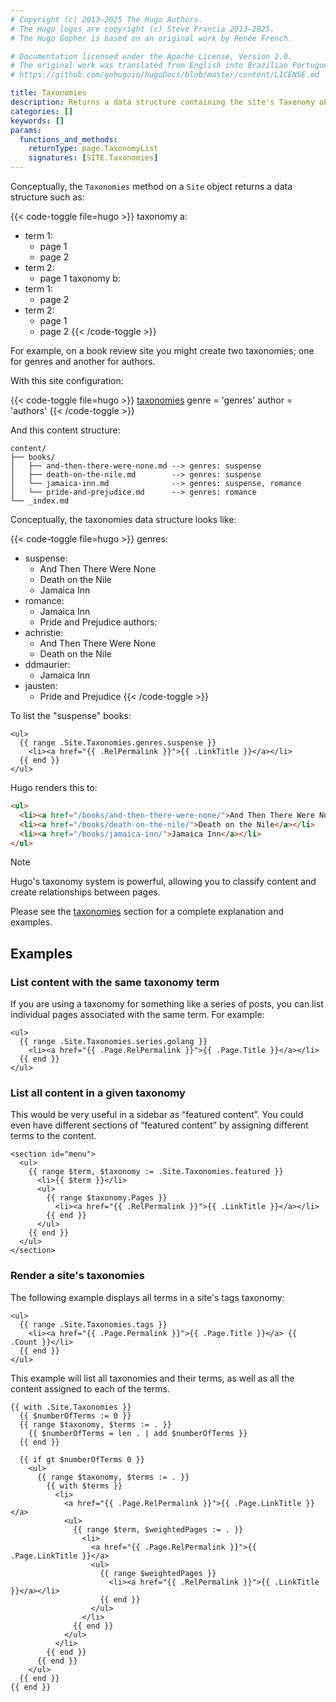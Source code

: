 ```yaml
---
# Copyright (c) 2013–2025 The Hugo Authors.
# The Hugo logos are copyright (c) Steve Francia 2013–2025.
# The Hugo Gopher is based on an original work by Renée French.

# Documentation licensed under the Apache License, Version 2.0.
# The original work was translated from English into Brazilian Portuguese.
# https://github.com/gohugoio/hugoDocs/blob/master/content/LICENSE.md

title: Taxonomies
description: Returns a data structure containing the site's Taxonomy objects, the terms within each Taxonomy object, and the pages to which the terms are assigned.
categories: []
keywords: []
params:
  functions_and_methods:
    returnType: page.TaxonomyList
    signatures: [SITE.Taxonomies]
---
```


Conceptually, the `Taxonomies` method on a `Site` object returns a data structure such&nbsp;as:

{{< code-toggle file=hugo >}}
taxonomy a:
  - term 1:
    - page 1
    - page 2
  - term 2:
    - page 1
taxonomy b:
  - term 1:
    - page 2
  - term 2:
    - page 1
    - page 2
{{< /code-toggle >}}

For example, on a book review site you might create two taxonomies; one for genres and another for authors.

With this site configuration:

{{< code-toggle file=hugo >}}
[taxonomies]
genre = 'genres'
author = 'authors'
{{< /code-toggle >}}

And this content structure:

```text
content/
├── books/
│   ├── and-then-there-were-none.md --> genres: suspense
│   ├── death-on-the-nile.md        --> genres: suspense
│   └── jamaica-inn.md              --> genres: suspense, romance
│   └── pride-and-prejudice.md      --> genres: romance
└── _index.md
```

Conceptually, the taxonomies data structure looks like:

{{< code-toggle file=hugo >}}
genres:
  - suspense:
    - And Then There Were None
    - Death on the Nile
    - Jamaica Inn
  - romance:
    - Jamaica Inn
    - Pride and Prejudice
authors:
  - achristie:
    - And Then There Were None
    - Death on the Nile
  - ddmaurier:
    - Jamaica Inn
  - jausten:
    - Pride and Prejudice
{{< /code-toggle >}}

To list the "suspense" books:

```go-html-template
<ul>
  {{ range .Site.Taxonomies.genres.suspense }}
    <li><a href="{{ .RelPermalink }}">{{ .LinkTitle }}</a></li>
  {{ end }}
</ul>
```

Hugo renders this to:

```html
<ul>
  <li><a href="/books/and-then-there-were-none/">And Then There Were None</a></li>
  <li><a href="/books/death-on-the-nile/">Death on the Nile</a></li>
  <li><a href="/books/jamaica-inn/">Jamaica Inn</a></li>
</ul>
```

> [!note]
> Hugo's taxonomy system is powerful, allowing you to classify content and create relationships between pages.
>
> Please see the [taxonomies] section for a complete explanation and examples.

## Examples

### List content with the same taxonomy term

If you are using a taxonomy for something like a series of posts, you can list individual pages associated with the same term. For example:

```go-html-template
<ul>
  {{ range .Site.Taxonomies.series.golang }}
    <li><a href="{{ .Page.RelPermalink }}">{{ .Page.Title }}</a></li>
  {{ end }}
</ul>
```

### List all content in a given taxonomy

This would be very useful in a sidebar as “featured content”. You could even have different sections of “featured content” by assigning different terms to the content.

```go-html-template
<section id="menu">
  <ul>
    {{ range $term, $taxonomy := .Site.Taxonomies.featured }}
      <li>{{ $term }}</li>
      <ul>
        {{ range $taxonomy.Pages }}
          <li><a href="{{ .RelPermalink }}">{{ .LinkTitle }}</a></li>
        {{ end }}
      </ul>
    {{ end }}
  </ul>
</section>
```

### Render a site's taxonomies

The following example displays all terms in a site's tags taxonomy:

```go-html-template
<ul>
  {{ range .Site.Taxonomies.tags }}
    <li><a href="{{ .Page.Permalink }}">{{ .Page.Title }}</a> {{ .Count }}</li>
  {{ end }}
</ul>
```
This example will list all taxonomies and their terms, as well as all the content assigned to each of the terms.

```go-html-template {file="layouts/partials/all-taxonomies.html"}
{{ with .Site.Taxonomies }}
  {{ $numberOfTerms := 0 }}
  {{ range $taxonomy, $terms := . }}
    {{ $numberOfTerms = len . | add $numberOfTerms }}
  {{ end }}

  {{ if gt $numberOfTerms 0 }}
    <ul>
      {{ range $taxonomy, $terms := . }}
        {{ with $terms }}
          <li>
            <a href="{{ .Page.RelPermalink }}">{{ .Page.LinkTitle }}</a>
            <ul>
              {{ range $term, $weightedPages := . }}
                <li>
                  <a href="{{ .Page.RelPermalink }}">{{ .Page.LinkTitle }}</a>
                  <ul>
                    {{ range $weightedPages }}
                      <li><a href="{{ .RelPermalink }}">{{ .LinkTitle }}</a></li>
                    {{ end }}
                  </ul>
                </li>
              {{ end }}
            </ul>
          </li>
        {{ end }}
      {{ end }}
    </ul>
  {{ end }}
{{ end }}
```

[taxonomies]: /content-management/taxonomies/
